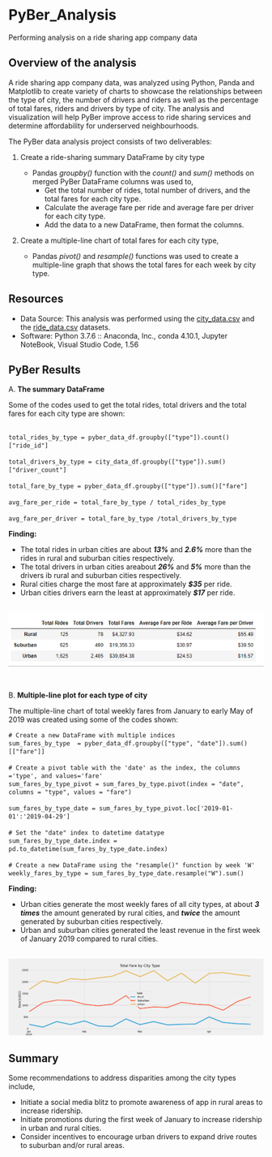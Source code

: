 # PyBer_Analysis
Performing analysis on a ride sharing app company data

## Overview of the analysis
A ride sharing app company data, was analyzed using Python, Panda and Matplotlib to create variety of charts to showcase the relationships between the type of city, the number of drivers and riders as well as the percentage of total fares, riders and drivers by type of city. The analysis and visualization will help PyBer improve access to ride sharing services and determine affordability for underserved neighbourhoods.<br />

The PyBer data analysis project consists of two deliverables: <br />

1. Create a ride-sharing summary DataFrame by city type
    - Pandas *groupby()* function with the *count()* and *sum()* methods on merged PyBer DataFrame columns was used to,
        - Get the total number of rides, total number of drivers, and the total fares for each city type. 
        - Calculate the average fare per ride and average fare per driver for each city type. 
        - Add the data to a new DataFrame, then format the columns.
    
2. Create a multiple-line chart of total fares for each city type,
    - Pandas *pivot()* and *resample()* functions was used to create a multiple-line graph that shows the total fares for each week by city type.

## Resources
- Data Source: This analysis was performed using the [city_data.csv](https://github.com/aobasuyi/PyBer_Analysis/blob/main/Resources/city_data.csv) and the [ride_data.csv](https://github.com/aobasuyi/PyBer_Analysis/blob/main/Resources/ride_data.csv) datasets.
- Software: Python 3.7.6 :: Anaconda, Inc., conda 4.10.1, Jupyter NoteBook, Visual Studio Code, 1.56

## PyBer Results

A. **The summary DataFrame** <br />

Some of the codes used to get the total rides, total drivers and the total fares for each city type are shown: <br />

```

total_rides_by_type = pyber_data_df.groupby(["type"]).count()["ride_id"]

total_drivers_by_type = city_data_df.groupby(["type"]).sum()["driver_count"]

total_fare_by_type = pyber_data_df.groupby(["type"]).sum()["fare"]

avg_fare_per_ride = total_fare_by_type / total_rides_by_type

avg_fare_per_driver = total_fare_by_type /total_drivers_by_type

```

**Finding:** <br />
 
- The total rides in urban cities are about ***13%*** and ***2.6%*** more than the rides in rural and suburban cities respectively.
- The total drivers in urban cities areabout ***26%*** and ***5%*** more than the drivers ib rural and suburban cities respectively. 
- Rural cities charge the most fare at approximately ***$35*** per ride.
- Urban cities drivers earn the least at approximately ***$17*** per ride.

<br /> ![Image](analysis/PyBer_summary_dataframe.png) <br />

<br />

B.  **Multiple-line plot for each type of city** <br />

The multiple-line chart of total weekly fares from January to early May of 2019 was created using some of the codes shown: <br />

```
# Create a new DataFrame with multiple indices
sum_fares_by_type  = pyber_data_df.groupby(["type", "date"]).sum()[["fare"]]

# Create a pivot table with the 'date' as the index, the columns ='type', and values='fare'
sum_fares_by_type_pivot = sum_fares_by_type.pivot(index = "date", columns = "type", values = "fare") 

sum_fares_by_type_date = sum_fares_by_type_pivot.loc['2019-01-01':'2019-04-29']

# Set the "date" index to datetime datatype
sum_fares_by_type_date.index = pd.to_datetime(sum_fares_by_type_date.index)

# Create a new DataFrame using the "resample()" function by week 'W' 
weekly_fares_by_type = sum_fares_by_type_date.resample("W").sum()

```
**Finding:**   <br />

- Urban cities generate the most weekly fares of all city types, at about ***3 times*** the amount generated by rural cities, and ***twice*** the amount generated by suburban cities respectively.
- Urban and suburban cities generated the least revenue in the first week of January 2019 compared to rural cities.

<br /> ![Image](analysis/PyBer_fare_summary.png) <br />

## Summary

Some recommendations to address disparities among the city types include, <br />
 - Initiate a social media blitz to promote awareness of app in rural areas to increase ridership.
 - Initiate promotions during the first week of January to increase ridership in urban and rural cities.
 - Consider incentives to encourage urban drivers to expand drive routes to suburban and/or rural areas.
